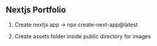 ## Nextjs Portfolio

1. Create nextjs app -> npx create-next-app@latest

2. Create assets folder inside public directory for images
